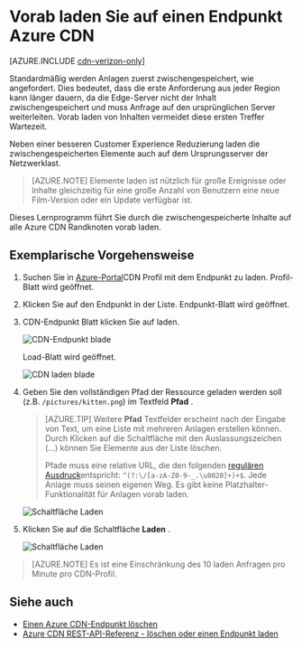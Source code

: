 <properties
    pageTitle="Vorab laden auf einen Endpunkt Azure CDN | Microsoft Azure"
    description="Erfahren Sie, wie zwischengespeicherte Inhalte auf einen CDN-Endpunkt vorab geladen."
    services="cdn"
    documentationCenter=""
    authors="camsoper"
    manager="erikre"
    editor=""/>

<tags
    ms.service="cdn"
    ms.workload="tbd"
    ms.tgt_pltfrm="na"
    ms.devlang="na"
    ms.topic="article"
    ms.date="07/28/2016"
    ms.author="casoper"/>

# <a name="pre-load-assets-on-an-azure-cdn-endpoint"></a>Vorab laden Sie auf einen Endpunkt Azure CDN

[AZURE.INCLUDE [cdn-verizon-only](../../includes/cdn-verizon-only.md)]

Standardmäßig werden Anlagen zuerst zwischengespeichert, wie angefordert. Dies bedeutet, dass die erste Anforderung aus jeder Region kann länger dauern, da die Edge-Server nicht der Inhalt zwischengespeichert und muss Anfrage auf den ursprünglichen Server weiterleiten. Vorab laden von Inhalten vermeidet diese ersten Treffer Wartezeit.

Neben einer besseren Customer Experience Reduzierung laden die zwischengespeicherten Elemente auch auf dem Ursprungsserver der Netzwerklast.

> [AZURE.NOTE] Elemente laden ist nützlich für große Ereignisse oder Inhalte gleichzeitig für eine große Anzahl von Benutzern eine neue Film-Version oder ein Update verfügbar ist.

Dieses Lernprogramm führt Sie durch die zwischengespeicherte Inhalte auf alle Azure CDN Randknoten vorab laden.

## <a name="walkthrough"></a>Exemplarische Vorgehensweise

1. Suchen Sie in [Azure-Portal](https://portal.azure.com)CDN Profil mit dem Endpunkt zu laden.  Profil-Blatt wird geöffnet.

2. Klicken Sie auf den Endpunkt in der Liste.  Endpunkt-Blatt wird geöffnet.

3. CDN-Endpunkt Blatt klicken Sie auf laden.

    ![CDN-Endpunkt blade](./media/cdn-preload-endpoint/cdn-endpoint-blade.png)

    Load-Blatt wird geöffnet.

    ![CDN laden blade](./media/cdn-preload-endpoint/cdn-load-blade.png)

4. Geben Sie den vollständigen Pfad der Ressource geladen werden soll (z.B. `/pictures/kitten.png`) im Textfeld **Pfad** .

    > [AZURE.TIP] Weitere **Pfad** Textfelder erscheint nach der Eingabe von Text, um eine Liste mit mehreren Anlagen erstellen können.  Durch Klicken auf die Schaltfläche mit den Auslassungszeichen (...) können Sie Elemente aus der Liste löschen.
    >
    > Pfade muss eine relative URL, die den folgenden [regulären Ausdruck](https://msdn.microsoft.com/library/az24scfc.aspx)entspricht: `^(?:\/[a-zA-Z0-9-_.\u0020]+)+$`.  Jede Anlage muss seinen eigenen Weg.  Es gibt keine Platzhalter-Funktionalität für Anlagen vorab laden.

    ![Schaltfläche Laden](./media/cdn-preload-endpoint/cdn-load-paths.png)

5. Klicken Sie auf die Schaltfläche **Laden** .

    ![Schaltfläche Laden](./media/cdn-preload-endpoint/cdn-load-button.png)

> [AZURE.NOTE] Es ist eine Einschränkung des 10 laden Anfragen pro Minute pro CDN-Profil.

## <a name="see-also"></a>Siehe auch
- [Einen Azure CDN-Endpunkt löschen](cdn-purge-endpoint.md)
- [Azure CDN REST-API-Referenz - löschen oder einen Endpunkt laden](https://msdn.microsoft.com/library/mt634451.aspx)
